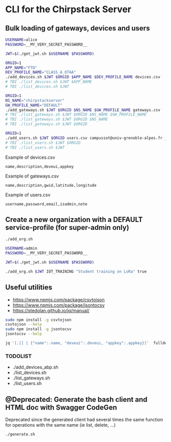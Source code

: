# CLI for the Chirpstack Server

## Bulk loading of gateways, devices and users
```bash
USERNAME=alice
PASSWORD=__MY_VERY_SECRET_PASSWORD__

JWT=$(./get_jwt.sh $USERNAME $PASSWORD)

ORGID=1
APP_NAME="FTD"
DEV_PROFILE_NAME="CLASS_A_OTAA"
./add_devices.sh $JWT $ORGID $APP_NAME $DEV_PROFILE_NAME devices.csv
# TBI ./list_devices.sh $JWT $APP_NAME
# TBI ./list_devices.sh $JWT

ORGID=1
NS_NAME="chirpstackserver"
GW_PROFILE_NAME="DEFAULT"
./add_gateways.sh $JWT $ORGID $NS_NAME $GW_PROFILE_NAME gateways.csv
# TBI ./list_gateways.sh $JWT $ORGID $NS_NAME $GW_PROFILE_NAME
# TBI ./list_gateways.sh $JWT $ORGID $NS_NAME
# TBI ./list_gateways.sh $JWT $ORGID

ORGID=1
./add_users.sh $JWT $ORGID users.csv campusiot@univ-grenoble-alpes.fr __SUPER_SECRET_PASSWORD__
# TBI ./list_users.sh $JWT $ORGID
# TBI ./list_users.sh $JWT
```
Example of devices.csv
```
name,description,deveui,appkey
```
Example of gateways.csv
```
name,description,gwid,latitude,longitude
```
Example of users.csv
```
username,password,email,isadmin,note
```

## Create a new organization with a DEFAULT service-profile (for super-admin only)
```bash
./add_org.sh

USERNAME=admin
PASSWORD=__MY_VERY_SECRET_PASSWORD__

JWT=$(./get_jwt.sh $USERNAME $PASSWORD)

./add_org.sh $JWT IOT_TRAINING "Student training on LoRa" true
```

## Useful utilities
* https://www.npmjs.com/package/csvtojson
* https://www.npmjs.com/package/jsontocsv
* https://stedolan.github.io/jq/manual/

```bash
sudo npm install -g csvtojson
csvtojson --help
sudo npm install -g jsontocsv
jsontocsv --help
```

```bash
jq '[.[] | {"name":.name, "deveui":.deveui, "appkey":.appkey}]'  fulldevices.json > devices.json
```

### TODOLIST
* ./add_devices_abp.sh
* ./list_devices.sh
* ./list_gateways.sh
* ./list_users.sh

## @Deprecated: Generate the bash client and HTML doc with Swagger CodeGen
Deprecated since the generated client had several times the same function for operations with the same name (ie list, delete, ...)
```bash
./generate.sh
```
